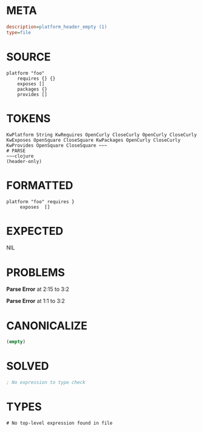# META
~~~ini
description=platform_header_empty (1)
type=file
~~~
# SOURCE
~~~roc
platform "foo"
	requires {} {}
	exposes []
	packages {}
	provides []
~~~
# TOKENS
~~~text
KwPlatform String KwRequires OpenCurly CloseCurly OpenCurly CloseCurly KwExposes OpenSquare CloseSquare KwPackages OpenCurly CloseCurly KwProvides OpenSquare CloseSquare ~~~
# PARSE
~~~clojure
(header-only)
~~~
# FORMATTED
~~~roc
platform "foo" requires }
	 exposes  []

~~~
# EXPECTED
NIL
# PROBLEMS
**Parse Error**
at 2:15 to 3:2

**Parse Error**
at 1:1 to 3:2

# CANONICALIZE
~~~clojure
(empty)
~~~
# SOLVED
~~~clojure
; No expression to type check
~~~
# TYPES
~~~roc
# No top-level expression found in file
~~~
